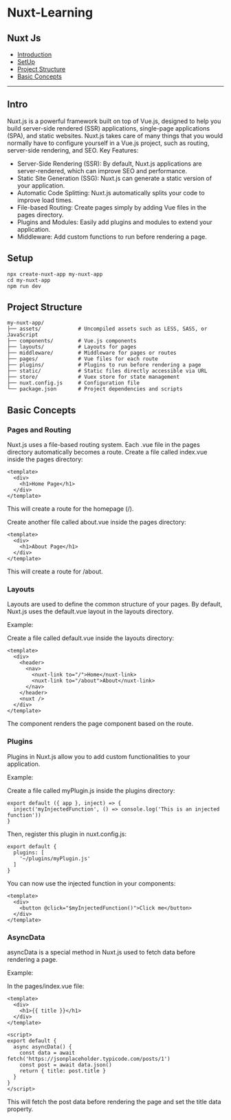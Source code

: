 # Nuxt-Learning
Nuxt Js 
---
- [Introduction](#intro)
- [SetUp](#setup)
- [Project Structure](#project-structure)
- [Basic Concepts](#basic-concepts)
---
## Intro
Nuxt.js is a powerful framework built on top of Vue.js, designed to help you build server-side rendered (SSR) applications, single-page applications (SPA), and static websites. Nuxt.js takes care of many things that you would normally have to configure yourself in a Vue.js project, such as routing, server-side rendering, and SEO.
Key Features:
- Server-Side Rendering (SSR): By default, Nuxt.js applications are server-rendered, which can improve SEO and performance.
- Static Site Generation (SSG): Nuxt.js can generate a static version of your application.
- Automatic Code Splitting: Nuxt.js automatically splits your code to improve load times.
- File-based Routing: Create pages simply by adding Vue files in the pages directory.
- Plugins and Modules: Easily add plugins and modules to extend your application.
- Middleware: Add custom functions to run before rendering a page.
## Setup
```
npx create-nuxt-app my-nuxt-app
cd my-nuxt-app
npm run dev
```
## Project Structure
```
my-nuxt-app/
├── assets/            # Uncompiled assets such as LESS, SASS, or JavaScript
├── components/        # Vue.js components
├── layouts/           # Layouts for pages
├── middleware/        # Middleware for pages or routes
├── pages/             # Vue files for each route
├── plugins/           # Plugins to run before rendering a page
├── static/            # Static files directly accessible via URL
├── store/             # Vuex store for state management
├── nuxt.config.js     # Configuration file
└── package.json       # Project dependencies and scripts
```
## Basic Concepts
### Pages and Routing
Nuxt.js uses a file-based routing system. Each .vue file in the pages directory automatically becomes a route.
Create a file called index.vue inside the pages directory:
```
<template>
  <div>
    <h1>Home Page</h1>
  </div>
</template>
```
This will create a route for the homepage (/).

Create another file called about.vue inside the pages directory:
```
<template>
  <div>
    <h1>About Page</h1>
  </div>
</template>
```
This will create a route for /about.
### Layouts
Layouts are used to define the common structure of your pages. By default, Nuxt.js uses the default.vue layout in the layouts directory.

Example:

Create a file called default.vue inside the layouts directory:
```
<template>
  <div>
    <header>
      <nav>
        <nuxt-link to="/">Home</nuxt-link>
        <nuxt-link to="/about">About</nuxt-link>
      </nav>
    </header>
    <nuxt />
  </div>
</template>
```
The <nuxt /> component renders the page component based on the route.
### Plugins
Plugins in Nuxt.js allow you to add custom functionalities to your application.

Example:

Create a file called myPlugin.js inside the plugins directory:
```
export default ({ app }, inject) => {
  inject('myInjectedFunction', () => console.log('This is an injected function'))
}
```
Then, register this plugin in nuxt.config.js:
```
export default {
  plugins: [
    '~/plugins/myPlugin.js'
  ]
}
```
You can now use the injected function in your components:
```
<template>
  <div>
    <button @click="$myInjectedFunction()">Click me</button>
  </div>
</template>
```
### AsyncData
asyncData is a special method in Nuxt.js used to fetch data before rendering a page.

Example:

In the pages/index.vue file:
```
<template>
  <div>
    <h1>{{ title }}</h1>
  </div>
</template>

<script>
export default {
  async asyncData() {
    const data = await fetch('https://jsonplaceholder.typicode.com/posts/1')
    const post = await data.json()
    return { title: post.title }
  }
}
</script>
```
This will fetch the post data before rendering the page and set the title data property.
